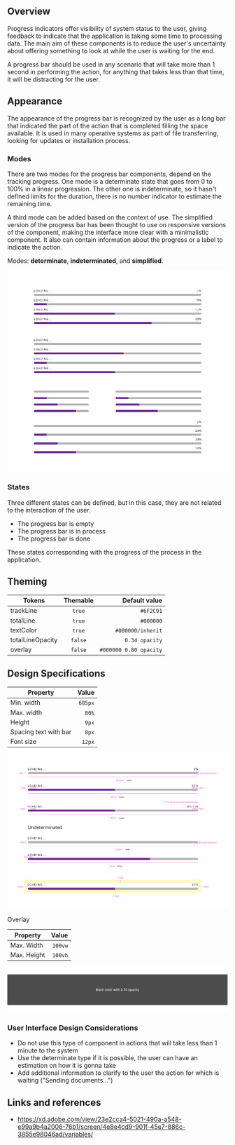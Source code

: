 ## Overview

Progress indicators offer visibility of system status to the user, giving feedback to indicate that the application is taking some time to processing data. The main aim of these components is to reduce the user's uncertainty about offering something to look at while the user is waiting for the end. 

A progress bar should be used in any scenario that will take more than 1 second in performing the action, for anything that takes less than that time, it will be distracting for the user.

## Appearance

The appearance of the progress bar is recognized by the user as a long bar that indicated the part of the action that is completed filling the space available. It is used in many operative systems as part of file transferring, looking for updates or installation process.

### Modes

There are two modes for the progress bar components, depend on the tracking progress.
One mode is a determinate state that goes from 0 to 100% in a linear progression.
The other one is indeterminate, so it hasn't defined limits for the duration, there is no number indicator to estimate the remaining time.

A third mode can be added based on the context of use. The simplified version of the progress bar has been thought to use on responsive versions of the component, making the interface more clear with a minimalistic component. It also can contain information about the progress or a label to indicate the action.

Modes: __determinate__, __indeterminated__, and __simplified__.

![Alert mode for normal progress bar](images/progressbar_mode.png)

### States

Three different states can be defined, but in this case, they are not related to the interaction of the user. 

- The progress bar is empty
- The progress bar is in process
- The progress bar is done

These states corresponding with the progress of the process in the application.

## Theming

| Tokens        | Themable      | Default value |
| ------------- |:-------------:| -------------:|
| trackLine       | `true`     | `#6F2C91`  |
| totalLine       | `true`     | `#000000`  |
| textColor       | `true`     | `#000000/inherit`  |
| totalLineOpacity       | `false`     | `0.34 opacity`  |
| overlay       | `false`     | `#000000 0.80 opacity`  |

## Design Specifications

| Property           | Value|
|--------------------|------:|
| Min. width         | `685px`|
| Max. width         | `80%`|
| Height             | `9px`|
| Spacing text with bar | `8px`|
| Font size          | `12px`|

![Specifications for progress bar component](images/progressbar_specs.png)

Overlay

| Property           | Value|
|--------------------|------:|
| Max. Width         | `100vw`|
| Max. Height        | `100vh`|

![Theaming for progress bar component](images/progressbar_overlay.png)

### User Interface Design Considerations

- Do not use this type of component in actions that will take less than 1 minute to the system
- Use the determinate type if it is possible, the user can have an estimation on how it is gonna take
- Add additional information to clarify to the user the action for which is waiting ("Sending documents...")

## Links and references

- https://xd.adobe.com/view/23e2cca4-5021-490a-a548-e99a9b4a2006-76b1/screen/4e8e4cd9-901f-45e7-886c-3855e98046ad/variables/